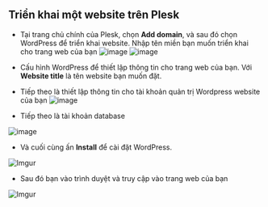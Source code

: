 ## Triển khai một website trên Plesk
- Tại trang chủ chính của Plesk, chọn **Add domain**, và sau đó chọn WordPress để triển khai website. Nhập tên miền bạn muốn triển khai cho trang web của bạn
![image](https://github.com/user-attachments/assets/c8734a1c-dcd2-4bd1-bae5-90f15f0ccaea)
![image](https://github.com/user-attachments/assets/518e6b2e-97e8-4c9c-a208-02df050f30b7)


- Cấu hình WordPress để thiết lập thông tin cho trang web của bạn. Với **Website title** là tên website bạn muốn đặt.
- Tiếp theo là thiết lập thông tin cho tài khoản quản trị Wordpress website của bạn
![image](https://github.com/user-attachments/assets/6c0ff644-2647-49fa-ae3a-f0cf3308e028)

- Tiếp theo là tài khoản database

![image](https://github.com/user-attachments/assets/ecbd0229-4dcf-4572-9bfa-4da86037c42e)

- Và cuối cùng ấn **Install** để cài đặt WordPress. 

![Imgur](https://i.imgur.com/oInrb9G.png)

- Sau đó bạn vào trình duyệt và truy cập vào trang web của bạn

![Imgur](https://i.imgur.com/ytDeLZW.png)
